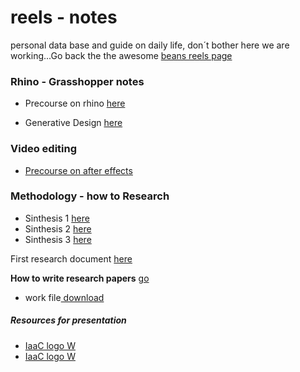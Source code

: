 # reels  - notes

personal data base and guide on daily life, don´t bother here we are working...Go back the the awesome [beans reels page](../index.html)

### Rhino - Grasshopper notes
- Precourse on rhino  [here](precourserhino.html)

- Generative Design [here](Generative-Design-examples.html)

### Video editing
- [Precourse on after effects](precoursevideo.html)

### Methodology - how to Research

- Sinthesis 1 [here](methodology-documents/PRECOURSESYNTHESIS1.pdf)
- Sinthesis 2 [here](methodology-documents/PRECOURSESYNTHESIS2.pdf)
- Sinthesis 3 [here](methodology-documents/PRECOURSESYNTHESIS3.pdf)

First research document [here](methodology-documents/EduardoChamorro-Methodology.pdf)

**How to write research papers** [go](HowToWriteResearchPapers.html)
- work file[ download](HowToWriteResearchPapers.md)

##### *Resources for presentation*

- [IaaC logo W](IaacLogoBlack.png)
- [IaaC logo W](IaacLogoWhite.png)
